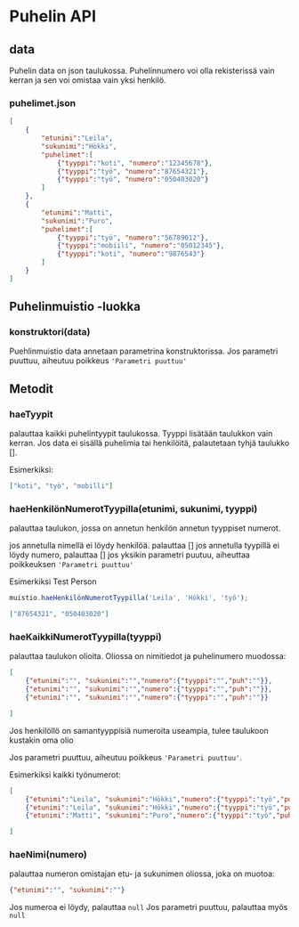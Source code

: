 # Puhelin API

## data

Puhelin data on json taulukossa. Puhelinnumero voi olla rekisterissä vain kerran ja sen voi omistaa vain yksi henkilö.

### puhelimet.json
```json
[
    {
        "etunimi":"Leila",
        "sukunimi":"Hökki",
        "puhelimet":[
            {"tyyppi":"koti", "numero":"12345678"},
            {"tyyppi":"työ", "numero":"87654321"},
            {"tyyppi":"työ", "numero":"050403020"}
        ]
    },
    {
        "etunimi":"Matti",
        "sukunimi":"Puro",
        "puhelimet":[
            {"tyyppi":"työ", "numero":"56789012"},
            {"tyyppi":"mobiili", "numero":"05012345"},
            {"tyyppi":"koti", "numero":"9876543"}
        ]
    }
]
```

## Puhelinmuistio -luokka

### **konstruktori(data)**

Puehlinmuistio data annetaan parametrina konstruktorissa. Jos parametri puuttuu, aiheutuu poikkeus `'Parametri puuttuu'`

## Metodit

### **haeTyypit**

palauttaa kaikki puhelintyypit taulukossa. Tyyppi lisätään taulukkon vain kerran. Jos data ei sisällä puhelimia tai henkilöitä, palautetaan tyhjä taulukko [].

Esimerkiksi:
```json
["koti", "työ", "mobilli"]
```

### **haeHenkilönNumerotTyypilla(etunimi, sukunimi, tyyppi)**

palauttaa taulukon, jossa on annetun henkilön annetun tyyppiset numerot.

jos annetulla nimellä ei löydy henkilöä. palauttaa []
jos annetulla tyypillä ei löydy numero, palauttaa []
jos yksikin parametri puutuu, aiheuttaa poikkeuksen `'Parametri puuttuu'`

Esimerkiksi Test Person

```js
muistio.haeHenkilönNumerotTyypilla('Leila', 'Hökki', 'työ');
```
```json
["87654321", "050403020"]
```

### **haeKaikkiNumerotTyypilla(tyyppi)**

palauttaa taulukon olioita. Oliossa on nimitiedot ja puhelinumero muodossa:

```json
[
    {"etunimi":"", "sukunimi":"","numero":{"tyyppi":"","puh":""}},
    {"etunimi":"", "sukunimi":"","numero":{"tyyppi":"","puh":""}},
    {"etunimi":"", "sukunimi":"","numero":{"tyyppi":"","puh":""}}

]
```

Jos henkilöllö on samantyyppisiä numeroita useampia, tulee taulukoon kustakin oma olio

Jos parametri puuttuu, aiheutuu poikkeus `'Parametri puuttuu'`.

Esimerkiksi kaikki työnumerot:

```json
[
    {"etunimi":"Leila", "sukunimi":"Hökki","numero":{"tyyppi":"työ","puh":"87654321"}},
    {"etunimi":"Leila", "sukunimi":"Hökki","numero":{"tyyppi":"työ","puh":"050403020"}},
    {"etunimi":"Matti", "sukunimi":"Puro","numero":{"tyyppi":"työ","puh":"56789012"}}

]
```

### **haeNimi(numero)**
palauttaa numeron omistajan etu- ja sukunimen oliossa, joka on muotoa:
```json
{"etunimi":"", "sukunimi":""}
```

Jos numeroa ei löydy, palauttaa `null`
Jos parametri puuttuu, palauttaa myös `null`